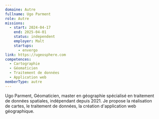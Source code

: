 ```yaml
---
domaine: Autre
fullname: Ugo Parment
role: Autre
missions:
  - start: 2024-04-17
    end: 2025-04-01
    status: independent
    employer: Malt
    startups:
      - envergo
link: https://ugeosphere.com
competences:
  - Cartographie
  - Géomaticien
  - Traitement de données
  - Application web
memberType: autre
---
```

Ugo Parment, Géomaticien, master en géographie spécialisé en traitement de données spatiales, indépendant depuis 2021.
Je propose la réalisation de cartes, le traitement de données, la création d'application web géographique.
